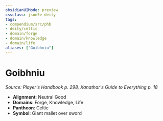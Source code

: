 ```yaml
---
obsidianUIMode: preview
cssclass: json5e-deity
tags:
- compendium/src/phb
- deity/celtic
- domain/forge
- domain/knowledge
- domain/life
aliases: ["Goibhniu"]
---
```

# Goibhniu
*Source: Player's Handbook p. 298, Xanathar's Guide to Everything p. 18* 

- **Alignment**: Neutral Good
- **Domains**: Forge, Knowledge, Life
- **Pantheon**: Celtic
- **Symbol**: Giant mallet over sword